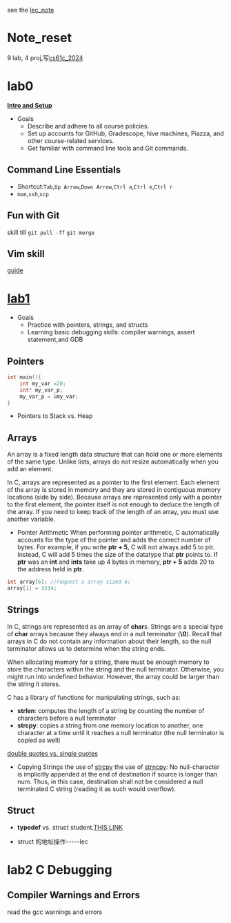 see the [lec_note](../../Note_controller/computer_science/cs61c/note/)
# Note_reset
9 lab, 4 proj,写[cs61c_2024](https://cs61c.org/su24/)
# lab0
[**Intro and Setup**](https://web.archive.org/web/20220615223519/https://cs61c.org/sp22/labs/lab00/#gradescope)
* Goals
    * Describe and adhere to all course policies.
    * Set up accounts for GitHub, Gradescope, hive machines, Piazza, and other course-related services.
    * Get familiar with command line tools and Git commands.

## Command Line Essentials
* Shortcut:``Tab``,``Up Arrow``,``Down Arrow``,``Ctrl a``,``Ctrl e``,``Ctrl r``
* ``man``,``ssh``,``scp``

## Fun with Git 
skill till ``git pull -ff`` ``git merge``

## Vim skill
[guide](https://docs.google.com/document/d/1WQF6hQK8CXtlGynSAIX7Rts6q8lykarrqX-zkb9ZDyc/view?pli=1)


# [lab1](https://cs61c.org/su24/labs/lab01/)
* Goals
    * Practice with pointers, strings, and structs
    * Learning basic debugging skills: compiler warnings, assert statement,and GDB

## Pointers

```c
int main(){
    int my_var =20;
    int* my_var_p;
    my_var_p = &my_var;
}

```
* Pointers to Stack vs. Heap

## Arrays
An array is a fixed length data structure that can hold one or more elements of the same type. Unlike lists, arrays do not resize automatically when you add an element.

In C, arrays are represented as a pointer to the first element. Each element of the array is stored in memory and they are stored in contiguous memory locations (side by side). Because arrays are represented only with a pointer to the first element, the pointer itself is not enough to deduce the length of the array. If you need to keep track of the length of an array, you must use another variable.

* Pointer Arithmetic
When performing pointer arithmetic, C automatically accounts for the type of the pointer and adds the correct number of bytes. For example, if you write **ptr + 5**, C will not always add 5 to ptr. Instead, C will add 5 times the size of the datatype that **ptr** points to. If **ptr** was an **int** and **ints** take up 4 bytes in memory, **ptr + 5** adds 20 to the address held in **ptr**.

```c
int array[6]; //request a array sized 6;
array[1] = 3234;
```

## Strings

In C, strings are represented as an array of **char**s. Strings are a special type of **char** arrays because they always end in a null terminator (**\0**). Recall that arrays in C do not contain any information about their length, so the null terminator allows us to determine when the string ends.

When allocating memory for a string, there must be enough memory to store the characters within the string and the null terminator. Otherwise, you might run into undefined behavior. However, the array could be larger than the string it stores.

C has a library of functions for manipulating strings, such as:

* **strlen**: computes the length of a string by counting the number of characters before a null terminator
* **strcpy**: copies a string from one memory location to another, one character at a time until it reaches a null terminator (the null terminator is copied as well)

[double quotes vs. single quotes](https://stackoverflow.com/questions/3683602/single-quotes-vs-double-quotes-in-c-or-c)

* Copying Strings
the use of [strcpy](https://cplusplus.com/reference/cstring/strcpy/)
the use of [strncpy](https://cplusplus.com/reference/cstring/strncpy/): No null-character is implicitly appended at the end of destination if source is longer than num. Thus, in this case, destination shall not be considered a null terminated C string (reading it as such would overflow).

## Struct

* **typedef** vs. struct student.[THIS LINK](https://stackoverflow.com/questions/1675351/typedef-struct-vs-struct-definitions)

* struct 的地址操作-----lec


# lab2 C Debugging

## Compiler Warnings and Errors
read the gcc warnings and errors


